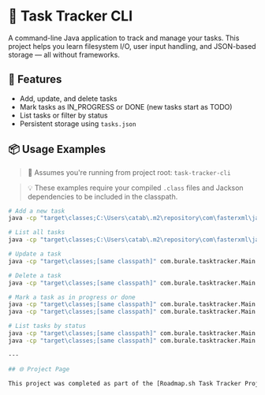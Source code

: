 # 📌 Task Tracker CLI

A command-line Java application to track and manage your tasks. This project helps you learn filesystem I/O, user input handling, and JSON-based storage — all without frameworks.

## 🚀 Features

- Add, update, and delete tasks
- Mark tasks as IN_PROGRESS or DONE (new tasks start as TODO)
- List tasks or filter by status
- Persistent storage using `tasks.json`

## 📦 Usage Examples

> 📁 Assumes you're running from project root: `task-tracker-cli`

> 💡 These examples require your compiled `.class` files and Jackson dependencies to be included in the classpath.

```bash
# Add a new task
java -cp "target\classes;C:\Users\catab\.m2\repository\com\fasterxml\jackson\core\jackson-core\2.17.0\jackson-core-2.17.0.jar;C:\Users\catab\.m2\repository\com\fasterxml\jackson\core\jackson-databind\2.17.0\jackson-databind-2.17.0.jar;C:\Users\catab\.m2\repository\com\fasterxml\jackson\core\jackson-annotations\2.17.0\jackson-annotations-2.17.0.jar;C:\Users\catab\.m2\repository\com\fasterxml\jackson\datatype\jackson-datatype-jsr310\2.17.0\jackson-datatype-jsr310-2.17.0.jar" com.burale.tasktracker.Main add "Buy groceries"

# List all tasks
java -cp "target\classes;C:\Users\catab\.m2\repository\com\fasterxml\jackson\core\jackson-core\2.17.0\jackson-core-2.17.0.jar;C:\Users\catab\.m2\repository\com\fasterxml\jackson\core\jackson-databind\2.17.0\jackson-databind-2.17.0.jar;C:\Users\catab\.m2\repository\com\fasterxml\jackson\core\jackson-annotations\2.17.0\jackson-annotations-2.17.0.jar;C:\Users\catab\.m2\repository\com\fasterxml\jackson\datatype\jackson-datatype-jsr310\2.17.0\jackson-datatype-jsr310-2.17.0.jar" com.burale.tasktracker.Main list

# Update a task
java -cp "target\classes;[same classpath]" com.burale.tasktracker.Main update 1 "New description"

# Delete a task
java -cp "target\classes;[same classpath]" com.burale.tasktracker.Main delete 1

# Mark a task as in progress or done
java -cp "target\classes;[same classpath]" com.burale.tasktracker.Main mark-in-progress 1
java -cp "target\classes;[same classpath]" com.burale.tasktracker.Main mark-done 1

# List tasks by status
java -cp "target\classes;[same classpath]" com.burale.tasktracker.Main list done
java -cp "target\classes;[same classpath]" com.burale.tasktracker.Main list in-progress

---

## 🌐 Project Page

This project was completed as part of the [Roadmap.sh Task Tracker Project](https://roadmap.sh/projects/task-tracker).

